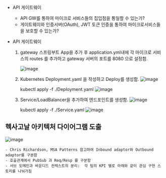   - API 게이트웨이
    - API GW를 통하여 마이크로 서비스들의 집입점을 통일할 수 있는가?
    - 게이트웨이와 인증서버(OAuth), JWT 토큰 인증을 통하여 마이크로서비스들을 보호할 수 있는가?


  - API 게이트웨이
      1. gateway 스프링부트 App을 추가 후 application.yml내에 각 마이크로 서비스의 routes 를 추가하고 gateway 서버의 포트를 8080 으로 설정함.
      
         ![image](https://user-images.githubusercontent.com/80744273/119316082-7dc18580-bcb1-11eb-83e7-64b6f8130ada.png)
         
      2. Kubernetes  Deployment.yaml 을 작성하고 Deploy를 생성함.
          ![image](https://user-images.githubusercontent.com/80744273/119316250-b7928c00-bcb1-11eb-8caa-960c7326603e.png)
          
          kubectl apply -f ./Deployment.yaml
          ![image](https://user-images.githubusercontent.com/80744273/119315603-f8d66c00-bcb0-11eb-84e2-615134c6f360.png)

      4. Service/LoadBalancer을 추가하여 엔드포인트를 생성함. 
          ![image](https://user-images.githubusercontent.com/80744273/119316167-97fb6380-bcb1-11eb-8adb-86f945a0f344.png)
          
          kubectl apply -f ./Service.yaml
          ![image](https://user-images.githubusercontent.com/80744273/119315658-0c81d280-bcb1-11eb-8c0a-ee480277ee7d.png)




## 헥사고날 아키텍처 다이어그램 도출
![image](https://user-images.githubusercontent.com/80744273/119313027-05a59080-bcae-11eb-88b6-4309e311a295.png)


    - Chris Richardson, MSA Patterns 참고하여 Inbound adaptor와 Outbound adaptor를 구분함
    - 호출관계에서 PubSub 과 Req/Resp 를 구분함
    - 서브 도메인과 바운디드 컨텍스트의 분리:  각 팀의 KPI 별로 아래와 같이 관심 구현 스토리를 나눠가짐


